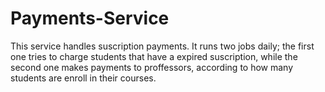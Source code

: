 # Payments-Service

This service handles suscription payments. It runs two jobs daily; the first one tries to charge students that have a expired suscription, while the second one makes payments to proffessors, according to how many students are enroll in their courses.
